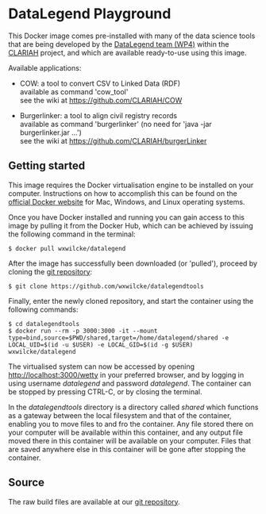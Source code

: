 # DataLegend Playground

This Docker image comes pre-installed with many of the data science tools that are being developed by the [DataLegend team (WP4)](https://www.datalegend.net) within the [CLARIAH](https://www.clariah.nl) project, and which are available ready-to-use using this image.

Available applications:

- COW:           a tool to convert CSV to Linked Data (RDF)  
                 available as command 'cow_tool'  
                 see the wiki at <https://github.com/CLARIAH/COW>

- Burgerlinker:  a tool to align civil registry records  
                 available as command 'burgerlinker' (no need for 'java -jar burgerlinker.jar ...')  
                 see the wiki at <https://github.com/CLARIAH/burgerLinker>

## Getting started

This image requires the Docker virtualisation engine to be installed on your computer. Instructions on how to accomplish this can be found on the [official Docker website](https://docs.docker.com/get-docker) for Mac, Windows, and Linux operating systems.

Once you have Docker installed and running you can gain access to this image by pulling it from the Docker Hub, which can be achieved by issuing the following command in the terminal:

    $ docker pull wxwilcke/datalegend

After the image has successfully been downloaded (or 'pulled'), proceed by cloning the [git repository](https://github.com/wxwilcke/datalegendtools):

    $ git clone https://github.com/wxwilcke/datalegendtools

Finally, enter the newly cloned repository, and start the container using the following commands:

    $ cd datalegendtools
    $ docker run --rm -p 3000:3000 -it --mount type=bind,source=$PWD/shared,target=/home/datalegend/shared -e LOCAL_UID=$(id -u $USER) -e LOCAL_GID=$(id -g $USER) wxwilcke/datalegend

The virtualised system can now be accessed by opening <http://localhost:3000/wetty> in your preferred browser, and by logging in using username *datalegend* and password *datalegend*. The container can be stopped by pressing CTRL-C, or by closing the terminal.

In the *datalegendtools* directory is a directory called *shared* which functions as a gateway between the local filesystem and that of the container, enabling you to move files to and fro the container. Any file stored there on your computer will be available within this container, and any output file moved there in this container will be available on your computer. Files that are saved anywhere else in this container will be gone after stopping the container.

## Source

The raw build files are available at our [git repository](https://github.com/wxwilcke/datalegendtools).
